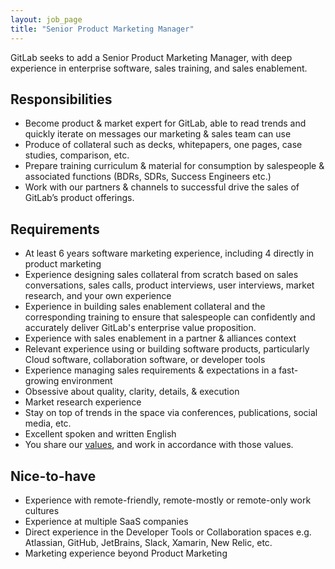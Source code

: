 ```yaml
---
layout: job_page
title: "Senior Product Marketing Manager"
---
```


GitLab seeks to add a Senior Product Marketing Manager, with deep experience in enterprise software, sales training, and sales enablement.


## Responsibilities

* Become product & market expert for GitLab, able to read trends and quickly iterate on messages our marketing & sales team can use
* Produce of collateral such as decks, whitepapers, one pages, case studies, comparison, etc.
* Prepare training curriculum & material for consumption by salespeople & associated functions (BDRs, SDRs, Success Engineers etc.)
* Work with our partners & channels to successful drive the sales of GitLab’s product offerings.


## Requirements

* At least 6 years software marketing experience, including 4 directly in product marketing
* Experience designing sales collateral from scratch based on sales conversations, sales calls, product interviews, user interviews, market research, and your own experience
* Experience in building sales enablement collateral and the corresponding training to ensure that salespeople can confidently and accurately deliver GitLab's enterprise value proposition.
* Experience with sales enablement in a partner & alliances context
* Relevant experience using or building software products, particularly Cloud software, collaboration software, or developer tools
* Experience managing sales requirements & expectations in a fast-growing environment
* Obsessive about quality, clarity, details, & execution
* Market research experience
* Stay on top of trends in the space via conferences, publications, social media, etc.
* Excellent spoken and written English
* You share our [values](/handbook/values), and work in accordance with those values.

## Nice-to-have

* Experience with remote-friendly, remote-mostly or remote-only work cultures
* Experience at multiple SaaS companies
* Direct experience in the Developer Tools or Collaboration spaces e.g. Atlassian, GitHub, JetBrains, Slack, Xamarin, New Relic, etc.
* Marketing experience beyond Product Marketing
